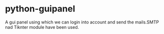 # python-guipanel
A gui panel using which we can login into account and send the mails.SMTP nad Tiknter module have been used.
